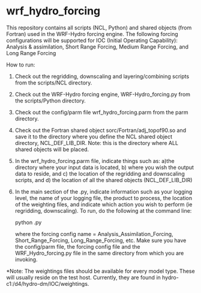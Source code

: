 # wrf_hydro_forcing
This repository contains all scripts (NCL, Python) and shared objects (from Fortran) used in the WRF-Hydro forcing engine.  The following forcing configurations will be supported for IOC (Initial Operating Capability):
    Analysis & assimilation, Short Range Forcing, Medium Range Forcing, and Long Range Forcing
   
    
How to run:
1) Check out the regridding, downscaling and layering/combining scripts from the scripts/NCL directory.
2) Check out the WRF-Hydro forcing engine, WRF-Hydro_forcing.py from the scripts/Python directory.
3) Check out the config/parm file wrf_hydro_forcing.parm from the parm directory.  
4) Check out the Fortran shared object sorc/Fortran/adj_topof90.so and save it to the directory where you define
   the NCL shared object directory, NCL_DEF_LIB_DIR.  Note: this is the directory where ALL shared objects will
   be placed.
5) In the wrf_hydro_forcing.parm file, indicate things such as: a)the directory where your input data is located, b) where you wish the output data to reside, and c) the location of the regridding and downscaling scripts, and d) the location of all the shared objects (NCL_DEF_LIB_DIR)
6) In the main section of the <forcing config>.py, indicate information such as your logging level, the name of your logging file, the product to process, the location of the weighting files, and indicate which action you wish to perform (ie regridding, downscaling).  To run, do the following at the command line:

    python <forcing config name>.py
    
    where the forcing config name = Analysis_Assimilation_Forcing, Short_Range_Forcing, Long_Range_Forcing, etc.
    Make sure you have the config/parm file, the forcing config file and the WRF_Hydro_forcing.py file in the same 
    directory from which you are invoking.
    
*Note: The weightings files should be available for every model type.  These will usually reside on the test host.  Currently, they are found in hydro-c1:/d4/hydro-dm/IOC/weightings.
    
    
